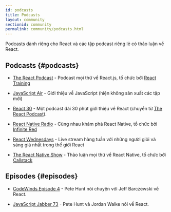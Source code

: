 ```yaml
---
id: podcasts
title: Podcasts
layout: community
sectionid: community
permalink: community/podcasts.html
---
```


Podcasts dành riêng cho React và các tập podcast riêng lẻ có thảo luận về React.

## Podcasts {#podcasts}

- [The React Podcast](https://reactpodcast.simplecast.fm/) - Podcast mọi thứ về React.js, tổ chức bởi [React Training](https://reacttraining.com)

- [JavaScript Air](https://javascriptair.com/) - Giới thiệu về JavaScript (hiện không sản xuất các tập mới)

- [React 30](https://react30.com/) - Một podcast dài 30 phút giới thiệu về React (chuyển từ [The React Podcast](https://reactpodcast.simplecast.fm/)).

- [React Native Radio](https://reactnativeradio.com) - Cùng nhau khám phá React Native, tổ chức bởi [Infinite Red](https://infinite.red)

- [React Wednesdays](https://www.telerik.com/react-wednesdays) - Live stream hàng tuần với những người giỏi và sáng giá nhất trong thế giới React

- [The React Native Show](https://callstack.com/podcast-react-native-show) - Thảo luận mọi thứ về React Native, tổ chức bởi [Callstack](https://callstack.com/?utm_campaign=Podcast&utm_source=reactjs_org&utm_medium=community_podcasts)

## Episodes {#episodes}

- [CodeWinds Episode 4](https://codewinds.com/podcast/004.html) - Pete Hunt nói chuyện với Jeff Barczewski về React.


- [JavaScript Jabber 73](https://devchat.tv/js-jabber/073-jsj-react-with-pete-hunt-and-jordan-walke) - Pete Hunt và Jordan Walke nói về React.

